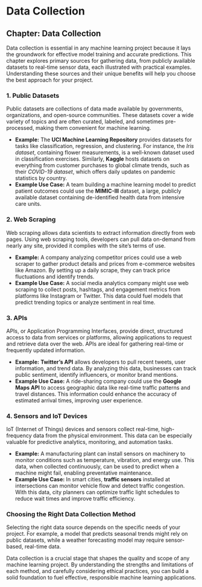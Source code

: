 # Data Collection

## Chapter: Data Collection

Data collection is essential in any machine learning project because it lays the groundwork for effective model training and accurate predictions. This chapter explores primary sources for gathering data, from publicly available datasets to real-time sensor data, each illustrated with practical examples. Understanding these sources and their unique benefits will help you choose the best approach for your project.

### 1. Public Datasets

Public datasets are collections of data made available by governments, organizations, and open-source communities. These datasets cover a wide variety of topics and are often curated, labeled, and sometimes pre-processed, making them convenient for machine learning.

* **Example:** The **UCI Machine Learning Repository** provides datasets for tasks like classification, regression, and clustering. For instance, the _Iris dataset_, containing flower measurements, is a well-known dataset used in classification exercises. Similarly, **Kaggle** hosts datasets on everything from customer purchases to global climate trends, such as their _COVID-19 dataset_, which offers daily updates on pandemic statistics by country.
* **Example Use Case:** A team building a machine learning model to predict patient outcomes could use the **MIMIC-III** dataset, a large, publicly available dataset containing de-identified health data from intensive care units.

### 2. Web Scraping

Web scraping allows data scientists to extract information directly from web pages. Using web scraping tools, developers can pull data on-demand from nearly any site, provided it complies with the site’s terms of use.

* **Example:** A company analyzing competitor prices could use a web scraper to gather product details and prices from e-commerce websites like Amazon. By setting up a daily scrape, they can track price fluctuations and identify trends.
* **Example Use Case:** A social media analytics company might use web scraping to collect posts, hashtags, and engagement metrics from platforms like Instagram or Twitter. This data could fuel models that predict trending topics or analyze sentiment in real time.

### 3. APIs

APIs, or Application Programming Interfaces, provide direct, structured access to data from services or platforms, allowing applications to request and retrieve data over the web. APIs are ideal for gathering real-time or frequently updated information.

* **Example:** **Twitter’s API** allows developers to pull recent tweets, user information, and trend data. By analyzing this data, businesses can track public sentiment, identify influencers, or monitor brand mentions.
* **Example Use Case:** A ride-sharing company could use the **Google Maps API** to access geographic data like real-time traffic patterns and travel distances. This information could enhance the accuracy of estimated arrival times, improving user experience.

### 4. Sensors and IoT Devices

IoT (Internet of Things) devices and sensors collect real-time, high-frequency data from the physical environment. This data can be especially valuable for predictive analytics, monitoring, and automation tasks.

* **Example:** A manufacturing plant can install sensors on machinery to monitor conditions such as temperature, vibration, and energy use. This data, when collected continuously, can be used to predict when a machine might fail, enabling preventative maintenance.
* **Example Use Case:** In smart cities, **traffic sensors** installed at intersections can monitor vehicle flow and detect traffic congestion. With this data, city planners can optimize traffic light schedules to reduce wait times and improve traffic efficiency.

### Choosing the Right Data Collection Method

Selecting the right data source depends on the specific needs of your project. For example, a model that predicts seasonal trends might rely on public datasets, while a weather forecasting model may require sensor-based, real-time data.



Data collection is a crucial stage that shapes the quality and scope of any machine learning project. By understanding the strengths and limitations of each method, and carefully considering ethical practices, you can build a solid foundation to fuel effective, responsible machine learning applications.
